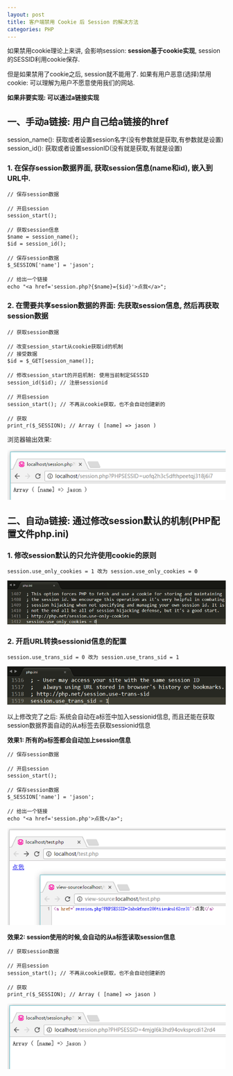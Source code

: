 ```yaml
---
layout: post
title: 客户端禁用 Cookie 后 Session 的解决方法
categories: PHP
---
```


如果禁用cookie理论上来讲, 会影响session: **session基于cookie实现**, session的SESSID利用cookie保存.

但是如果禁用了cookie之后, session就不能用了. 如果有用户恶意(选择)禁用cookie: 可以理解为用户不愿意使用我们的网站.

**如果非要实现: 可以通过a链接实现**

## 一、手动a链接: 用户自己给a链接的href

session_name(): 获取或者设置session名字(没有参数就是获取,有参数就是设置)
session_id(): 获取或者设置sessionID(没有就是获取,有就是设置)

### 1. 在保存session数据界面, 获取session信息(name和id), 嵌入到URL中.

```
// 保存session数据

// 开启session
session_start();

// 获取session信息
$name = session_name();
$id = session_id();

// 保存session数据
$_SESSION['name'] = 'jason';

// 给出一个链接
echo "<a href='session.php?{$name}={$id}'>点我</a>";
```

### 2. 在需要共享session数据的界面: 先获取session信息, 然后再获取session数据

```
// 获取session数据

// 改变session_start从cookie获取id的机制
// 接受数据
$id = $_GET[session_name()];

// 修改session_start的开启机制: 使用当前制定SESSID
session_id($id); // 注册sessionid

// 开启session
session_start(); // 不再从cookie获取，也不会自动创建新的

// 获取
print_r($_SESSION); // Array ( [name] => jason )
```

浏览器输出效果:

![01.png](/static/images/2016/12/15/01.png)

## 二、自动a链接: 通过修改session默认的机制(PHP配置文件php.ini)

### 1. 修改session默认的只允许使用cookie的原则

```
session.use_only_cookies = 1 改为 session.use_only_cookies = 0
```

![02.png](/static/images/2016/12/15/02.png)

### 2. 开启URL转换sessionid信息的配置

```
session.use_trans_sid = 0 改为 session.use_trans_sid = 1
```

![03.png](/static/images/2016/12/15/03.png)

以上修改完了之后: 系统会自动在a标签中加入sessionid信息, 而且还能在获取session数据界面自动的从a标签去获取sessionid信息

**效果1: 所有的a标签都会自动加上session信息**

```
// 保存session数据

// 开启session
session_start();

// 保存session数据
$_SESSION['name'] = 'jason';

// 给出一个链接
echo "<a href='session.php'>点我</a>";
```

![04.png](/static/images/2016/12/15/04.png)

**效果2: session使用的时候,会自动的从a标签读取session信息**

```
// 获取session数据

// 开启session
session_start(); // 不再从cookie获取，也不会自动创建新的

// 获取
print_r($_SESSION); // Array ( [name] => jason )
```

![05.png](/static/images/2016/12/15/05.png)